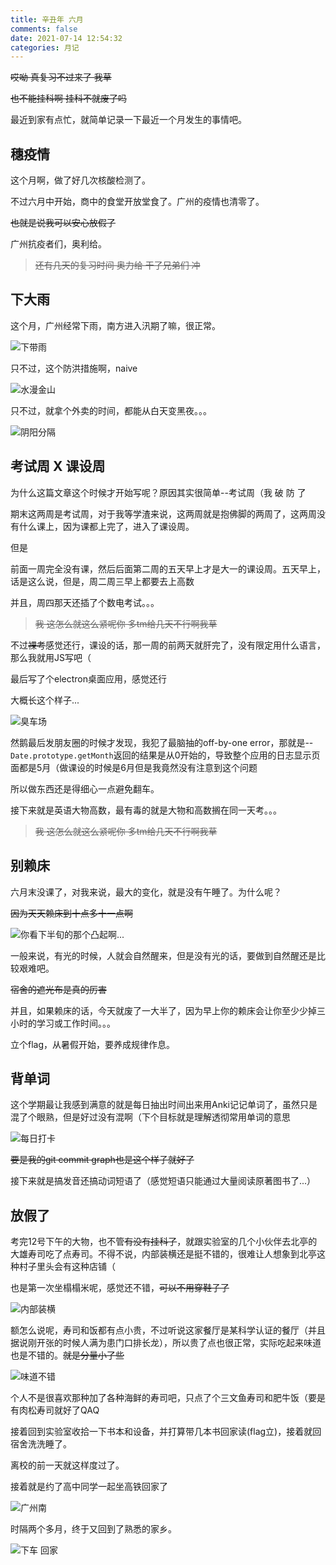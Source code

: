 ```yaml
---
title: 辛丑年 六月
comments: false
date: 2021-07-14 12:54:32
categories: 月记
---
```


~~哎呦 真复习不过来了 我草~~

~~也不能挂科啊 挂科不就废了吗~~

最近到家有点忙，就简单记录一下最近一个月发生的事情吧。

## 穗疫情

这个月啊，做了好几次核酸检测了。

不过六月中开始，商中的食堂开放堂食了。广州的疫情也清零了。

~~也就是说我可以安心放假了~~

广州抗疫者们，奥利给。

> ~~还有几天的复习时间 奥力给 干了兄弟们 冲~~

## 下大雨

这个月，广州经常下雨，南方进入汛期了嘛，很正常。

![下带雨](./20210616_123103.jpg)

只不过，这个防洪措施啊，naive

![水漫金山](./1622545057301.jpg)

只不过，就拿个外卖的时间，都能从白天变黑夜。。。

![阴阳分隔](./20210602_184303.jpg)

## 考试周 X 课设周

为什么这篇文章这个时候才开始写呢？原因其实很简单--考试周（我 破 防 了

期末这两周是考试周，对于我等学渣来说，这两周就是抱佛脚的两周了，这两周没有什么课上，因为课都上完了，进入了课设周。

但是

前面一周完全没有课，然后后面第二周的五天早上才是大一的课设周。五天早上，话是这么说，但是，周二周三早上都要去上高数

并且，周四那天还插了个数电考试。。。

> ~~我 这怎么就这么紧呢你 多tm给几天不行啊我草~~

不过~~裸考~~感觉还行，课设的话，那一周的前两天就肝完了，没有限定用什么语言，那么我就用JS写吧（

最后写了个electron桌面应用，感觉还行

大概长这个样子...

![臭车场](./course_design.png)

然鹅最后发朋友圈的时候才发现，我犯了最脑抽的off-by-one error，那就是--`Date.prototype.getMonth`返回的结果是从0开始的，导致整个应用的日志显示页面都是5月（做课设的时候是6月但是我竟然没有注意到这个问题

所以做东西还是得细心一点避免翻车。

接下来就是英语大物高数，最有毒的就是大物和高数搁在同一天考。。。

> ~~我 这怎么就这么紧呢你 多tm给几天不行啊我草~~

## 别赖床

六月末没课了，对我来说，最大的变化，就是没有午睡了。为什么呢？

~~因为天天赖床到十点多十一点啊~~

![你看下半旬的那个凸起啊...](./Screenshot_Samsung_Health.jpg)

一般来说，有光的时候，人就会自然醒来，但是没有光的话，要做到自然醒还是比较艰难吧。

~~宿舍的遮光布是真的厉害~~

并且，如果赖床的话，今天就废了一大半了，因为早上你的赖床会让你至少少掉三小时的学习或工作时间。。。

立个flag，从暑假开始，要养成规律作息。

## 背单词

这个学期最让我感到满意的就是每日抽出时间出来用Anki记记单词了，虽然只是混了个眼熟，但是好过没有混啊（下个目标就是理解透彻常用单词的意思

![每日打卡](./anki_stat.png)

~~要是我的git commit graph也是这个样子就好了~~

接下来就是搞发音还搞动词短语了（感觉短语只能通过大量阅读原著图书了...）

## 放假了

考完12号下午的大物，也不管~~有没有挂科了~~，就跟实验室的几个小伙伴去北亭的大雄寿司吃了点寿司。不得不说，内部装横还是挺不错的，很难让人想象到北亭这种村子里头会有这种店铺（

也是第一次坐榻榻米呢，感觉还不错，~~可以不用穿鞋子了~~

![内部装横](./20210712_170413.jpg)

额怎么说呢，寿司和饭都有点小贵，不过听说这家餐厅是某科学认证的餐厅（并且据说刚开张的时候人满为患门口排长龙），所以贵了点也很正常，实际吃起来味道也是不错的。~~就是分量小了些~~

![味道不错](./20210712_173052.jpg)

个人不是很喜欢那种加了各种海鲜的寿司吧，只点了个三文鱼寿司和肥牛饭（要是有肉松寿司就好了QAQ

接着回到实验室收拾一下书本和设备，并打算带几本书回家读(flag立)，接着就回宿舍洗洗睡了。

离校的前一天就这样度过了。

接着就是约了高中同学一起坐高铁回家了

![广州南](./20210713_125650.jpg)

时隔两个多月，终于又回到了熟悉的家乡。

![下车 回家](./20210713_145449.jpg)
